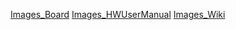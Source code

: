 [Images_Board](Images_Board/)
[Images_HWUserManual](Images_HWUserManual/)
[Images_Wiki](Images_Wiki/)
